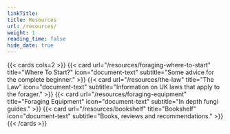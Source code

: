 ```yaml
---
linkTitle: 
title: Resources
url: /resources/
weight: 1
reading_time: false
hide_date: true
---
```


{{< cards cols=2 >}}
  {{< card url="/resources/foraging-where-to-start" title="Where To Start?" icon="document-text" subtitle="Some advice for the complete beginner." >}}
  {{< card url="/resources/the-law" title="The Law" icon="document-text" subtitle="Information on UK laws that apply to the forager." >}}
  {{< card url="/resources/foraging-equipment" title="Foraging Equipment" icon="document-text" subtitle="In depth fungi guides." >}}
  {{< card url="/resources/bookshelf" title="Bookshelf" icon="document-text" subtitle="Books, reviews and recommendations." >}}
{{< /cards >}}